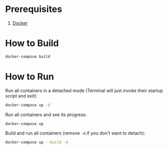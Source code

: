 # Prerequisites

1. [Docker](https://www.docker.com)

# How to Build

```bash
docker-compose build
```

# How to Run

Run all containers in a detached mode (Terminal will just invoke their startup script and exit):

```bash
docker-compose up -d
```

Run all containers and see its progress:

```bash
docker-compose up
```

Build and run all containers (remove `-d` if you don't want to detach):

```bash
docker-compose up --build -d
```
